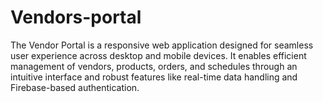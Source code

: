 # Vendors-portal
The Vendor Portal is a responsive web application designed for seamless user experience across desktop and mobile devices. It enables efficient management of vendors, products, orders, and schedules through an intuitive interface and robust features like real-time data handling and Firebase-based authentication.
